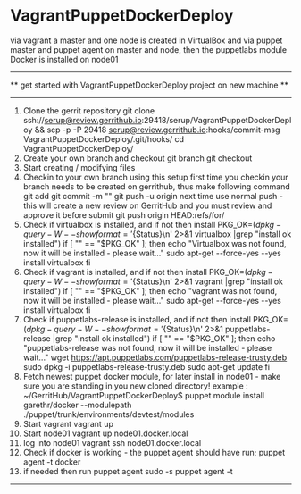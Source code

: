 # VagrantPuppetDockerDeploy
via vagrant a master and one node is created in VirtualBox and via puppet master and puppet agent on master and node, then the puppetlabs module Docker is installed on node01

***********************************************************************
** get started with VagrantPuppetDockerDeploy project on new machine **
***********************************************************************
1. Clone the gerrit repository
git clone ssh://serup@review.gerrithub.io:29418/serup/VagrantPuppetDockerDeploy && scp -p -P 29418 serup@review.gerrithub.io:hooks/commit-msg VagrantPuppetDockerDeploy/.git/hooks/
cd VagrantPuppetDockerDeploy/
2. Create your own branch and checkout
git branch <your branch name>
git checkout <your branch name>
3. Start creating / modifying files
4. Checkin to your own branch using this setup
 first time you checkin your branch needs to be created on gerrithub, thus make following command
   git add <your files..>
   git commit -m "<your checkin info>"
   git push -u origin <your branch name>
 next time use normal push - this will create a new review on GerritHub and you must review and approve it before submit
git push origin HEAD:refs/for/<your branch name>
5. Check if virtualbox is installed, and if not then install
PKG_OK=$(dpkg-query -W --showformat='${Status}\n' 2>&1 virtualbox |grep "install ok installed")
if [ "" == "$PKG_OK" ]; then
  echo "Virtualbox was not found, now it will be installed - please wait..."
  sudo apt-get --force-yes --yes install virtualbox 
fi
6. Check if vagrant is installed, and if not then install
PKG_OK=$(dpkg-query -W --showformat='${Status}\n' 2>&1 vagrant |grep "install ok installed")
if [ "" == "$PKG_OK" ]; then
  echo "vagrant was not found, now it will be installed - please wait..."
  sudo apt-get --force-yes --yes install virtualbox 
fi
7. Check if puppetlabs-release is installed, and if not then install
PKG_OK=$(dpkg-query -W --showformat='${Status}\n' 2>&1 puppetlabs-release |grep "install ok installed")
if [ "" == "$PKG_OK" ]; then
  echo "puppetlabs-release was not found, now it will be installed - please wait..."
  wget https://apt.puppetlabs.com/puppetlabs-release-trusty.deb
  sudo dpkg -i puppetlabs-release-trusty.deb
  sudo apt-get update 
fi
8. Fetch newest puppet docker module, for later install in node01 - make sure you are standing in you new cloned directory! example :  ~/GerritHub/VagrantPuppetDockerDeploy$
puppet module install garethr/docker --modulepath ./puppet/trunk/environments/devtest/modules
9. Start vagrant
vagrant up
10. Start node01
vagrant up node01.docker.local
11. log into node01
vagrant ssh node01.docker.local
12. Check if docker is working - the puppet agent should have run; puppet agent -t
docker
13. if needed then run puppet agent
sudo -s
puppet agent -t
 
*****************************
